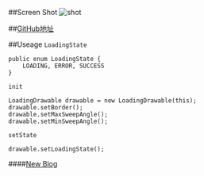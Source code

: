 ##Screen Shot
![shot](http://7xiqgb.com1.z0.glb.clouddn.com/loadingdrawable.gif)

##[GitHub地址](https://github.com/JingHaifeng/LoadingDrawable)

##Useage
`LoadingState`

	public enum LoadingState {
        LOADING, ERROR, SUCCESS
    }
	
	
`init`

	LoadingDrawable drawable = new LoadingDrawable(this);
	drawable.setBorder();
	drawable.setMaxSweepAngle();
	drawable.setMinSweepAngle();
	
`setState`

	drawable.setLoadingState();

####[New Blog](http://www.jinghaifeng.com)
